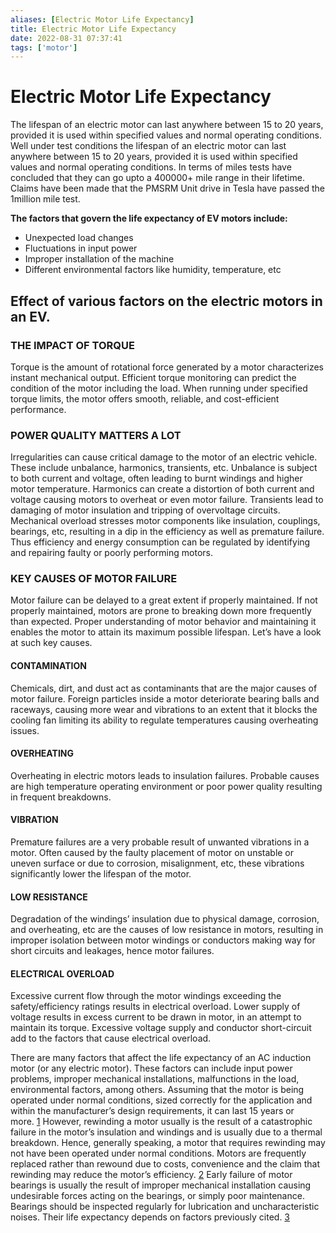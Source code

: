 ```yaml
---
aliases: [Electric Motor Life Expectancy]
title: Electric Motor Life Expectancy
date: 2022-08-31 07:37:41
tags: ['motor']
---
```


# Electric Motor Life Expectancy

The lifespan of an electric motor can last anywhere between 15 to 20 years, provided it is used within specified values and normal operating conditions. Well under test conditions the lifespan of an electric motor can last anywhere between 15 to 20 years, provided it is used within specified values and normal operating conditions. In terms of miles tests have concluded that they can go upto a 400000+ mile range in their lifetime. Claims have been made that the PMSRM Unit drive in Tesla have passed the 1million mile test.

**The factors that govern the life expectancy of EV motors include:**

- Unexpected load changes  
- Fluctuations in input power  
- Improper installation of the machine  
- Different environmental factors like humidity, temperature, etc

## Effect of various factors on the electric motors in an EV.

### THE IMPACT OF TORQUE

Torque is the amount of rotational force generated by a motor characterizes instant mechanical output. Efficient torque monitoring can predict the condition of the motor including the load. When running under specified torque limits, the motor offers smooth, reliable, and cost-efficient performance.

### POWER QUALITY MATTERS A LOT

Irregularities can cause critical damage to the motor of an electric vehicle. These include unbalance, harmonics, transients, etc. Unbalance is subject to both current and voltage, often leading to burnt windings and higher motor temperature. Harmonics can create a distortion of both current and voltage causing motors to overheat or even motor failure. Transients lead to damaging of motor insulation and tripping of overvoltage circuits.  
Mechanical overload stresses motor components like insulation, couplings, bearings, etc, resulting in a dip in the efficiency as well as premature failure. Thus efficiency and energy consumption can be regulated by identifying and repairing faulty or poorly performing motors.

### KEY CAUSES OF MOTOR FAILURE

Motor failure can be delayed to a great extent if properly maintained. If not properly maintained, motors are prone to breaking down more frequently than expected. Proper understanding of motor behavior and maintaining it enables the motor to attain its maximum possible lifespan. Let’s have a look at such key causes.

#### CONTAMINATION

Chemicals, dirt, and dust act as contaminants that are the major causes of motor failure. Foreign particles inside a motor deteriorate bearing balls and raceways, causing more wear and vibrations to an extent that it blocks the cooling fan limiting its ability to regulate temperatures causing overheating issues.

#### OVERHEATING

Overheating in electric motors leads to insulation failures. Probable causes are high temperature operating environment or poor power quality resulting in frequent breakdowns.

#### VIBRATION

Premature failures are a very probable result of unwanted vibrations in a motor. Often caused by the faulty placement of motor on unstable or uneven surface or due to corrosion, misalignment, etc, these vibrations significantly lower the lifespan of the motor.

#### LOW RESISTANCE

Degradation of the windings’ insulation due to physical damage, corrosion, and overheating, etc are the causes of low resistance in motors, resulting in improper isolation between motor windings or conductors making way for short circuits and leakages, hence motor failures.

#### ELECTRICAL OVERLOAD

Excessive current flow through the motor windings exceeding the safety/efficiency ratings results in electrical overload. Lower supply of voltage results in excess current to be drawn in motor, in an attempt to maintain its torque. Excessive voltage supply and conductor short-circuit add to the factors that cause electrical overload.

There are many factors that affect the life expectancy of an AC induction motor (or any electric motor). These factors can include input power problems, improper mechanical installations, malfunctions in the load, environmental factors, among others. Assuming that the motor is being operated under normal conditions, sized correctly for the application and within the manufacturer’s design requirements, it can last 15 years or more. [1](https://www.ohioelectricmotors.com/2015/07/what-is-the-average-ac-induction-motor-life-expectancy/#fn-1016-1) However, rewinding a motor usually is the result of a catastrophic failure in the motor’s insulation and windings and is usually due to a thermal breakdown. Hence, generally speaking, a motor that requires rewinding may not have been operated under normal conditions. Motors are frequently replaced rather than rewound due to costs, convenience and the claim that rewinding may reduce the motor’s efficiency. [2](https://www.ohioelectricmotors.com/2015/07/what-is-the-average-ac-induction-motor-life-expectancy/#fn-1016-2) Early failure of motor bearings is usually the result of improper mechanical installation causing undesirable forces acting on the bearings, or simply poor maintenance. Bearings should be inspected regularly for lubrication and uncharacteristic noises. Their life expectancy depends on factors previously cited. [3](https://www.ohioelectricmotors.com/2015/07/what-is-the-average-ac-induction-motor-life-expectancy/#fn-1016-3)
